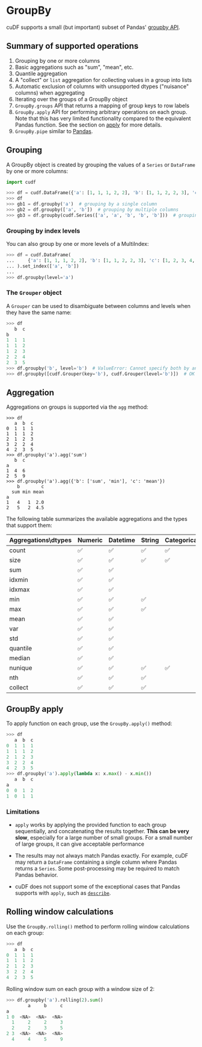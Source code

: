 GroupBy
=======

cuDF supports a small (but important) subset of
Pandas' [groupby API](https://pandas.pydata.org/pandas-docs/stable/user_guide/groupby.html).

## Summary of supported operations

1. Grouping by one or more columns
1. Basic aggregations such as "sum", "mean", etc.
1. Quantile aggregation
1. A "collect" or `list` aggregation for collecting values in a group into lists
1. Automatic exclusion of columns with unsupported dtypes ("nuisance" columns) when aggregating
1. Iterating over the groups of a GroupBy object
1. `GroupBy.groups` API that returns a mapping of group keys to row labels
1. `GroupBy.apply` API for performing arbitrary operations on each group. Note that
   this has very limited functionality compared to the equivalent Pandas function.
   See the section on [apply](#groupby-apply) for more details.
1. `GroupBy.pipe` similar to [Pandas](https://pandas.pydata.org/pandas-docs/stable/user_guide/groupby.html#piping-function-calls).

## Grouping

A GroupBy object is created by grouping the values of a `Series` or `DataFrame`
by one or more columns:

```python
import cudf

>>> df = cudf.DataFrame({'a': [1, 1, 1, 2, 2], 'b': [1, 1, 2, 2, 3], 'c': [1, 2, 3, 4, 5]})
>>> df
>>> gb1 = df.groupby('a')  # grouping by a single column
>>> gb2 = df.groupby(['a', 'b'])  # grouping by multiple columns
>>> gb3 = df.groupby(cudf.Series(['a', 'a', 'b', 'b', 'b']))  # grouping by an external column
```

### Grouping by index levels

You can also group by one or more levels of a MultiIndex:

```python
>>> df = cudf.DataFrame(
...     {'a': [1, 1, 1, 2, 2], 'b': [1, 1, 2, 2, 3], 'c': [1, 2, 3, 4, 5]}
... ).set_index(['a', 'b'])
...
>>> df.groupby(level='a')
```

### The `Grouper` object

A `Grouper` can be used to disambiguate between columns and levels when they have the same name:

```python
>>> df
   b  c
b
1  1  1
1  1  2
1  2  3
2  2  4
2  3  5
>>> df.groupby('b', level='b')  # ValueError: Cannot specify both by and level
>>> df.groupby([cudf.Grouper(key='b'), cudf.Grouper(level='b')])  # OK
```

## Aggregation

Aggregations on groups is supported via the `agg` method:

```
>>> df
   a  b  c
0  1  1  1
1  1  1  2
2  1  2  3
3  2  2  4
4  2  3  5
>>> df.groupby('a').agg('sum')
   b  c
a
1  4  6
2  5  9
>>> df.groupby('a').agg({'b': ['sum', 'min'], 'c': 'mean'})
    b        c
  sum min mean
a
1   4   1  2.0
2   5   2  4.5
```

The following table summarizes the available aggregations and the types that support them:

| Aggregations\dtypes | Numeric  | Datetime | String   | Categorical | List | Struct |
| ------------------- | -------- | -------  | -------- | ----------- | ---- | ------ |
| count               | ✅       | ✅       | ✅       | ✅          |      |        |
| size                | ✅       | ✅       | ✅       | ✅          |      |        |
| sum                 | ✅       | ✅       |          |             |      |        |
| idxmin              | ✅       | ✅       |          |             |      |        |
| idxmax              | ✅       | ✅       |          |             |      |        |
| min                 | ✅       | ✅       | ✅       |             |      |        |
| max                 | ✅       | ✅       | ✅       |             |      |        |
| mean                | ✅       | ✅       |          |             |      |        |
| var                 | ✅       | ✅       |          |             |      |        |
| std                 | ✅       | ✅       |          |             |      |        |
| quantile            | ✅       | ✅       |          |             |      |        |
| median              | ✅       | ✅       |          |             |      |        |
| nunique             | ✅       | ✅       | ✅       | ✅          |      |        |
| nth                 | ✅       | ✅       | ✅       |             |      |        |
| collect             | ✅       | ✅       | ✅       |             | ✅   |        |

## GroupBy apply

To apply function on each group, use the `GroupBy.apply()` method:

```python
>>> df
   a  b  c
0  1  1  1
1  1  1  2
2  1  2  3
3  2  2  4
4  2  3  5
>>> df.groupby('a').apply(lambda x: x.max() - x.min())
   a  b  c
a
0  0  1  2
1  0  1  1
```

### Limitations

* `apply` works by applying the provided function to each group sequentially,
  and concatenating the results together. **This can be very slow**, especially
  for a large number of small groups. For a small number of large groups, it
  can give acceptable performance

* The results may not always match Pandas exactly. For example, cuDF may return
  a `DataFrame` containing a single column where Pandas returns a `Series`.
  Some post-processing may be required to match Pandas behavior.

* cuDF does not support some of the exceptional cases that Pandas supports with
  `apply`, such as [`describe`](https://pandas.pydata.org/pandas-docs/stable/user_guide/groupby.html#flexible-apply).

## Rolling window calculations

Use the `GroupBy.rolling()` method to perform rolling window calculations on each group:

```python
>>> df
   a  b  c
0  1  1  1
1  1  1  2
2  1  2  3
3  2  2  4
4  2  3  5
```

Rolling window sum on each group with a window size of 2:

```python
>>> df.groupby('a').rolling(2).sum()
        a     b     c
a
1 0  <NA>  <NA>  <NA>
  1     2     2     3
  2     2     3     5
2 3  <NA>  <NA>  <NA>
  4     4     5     9
```
